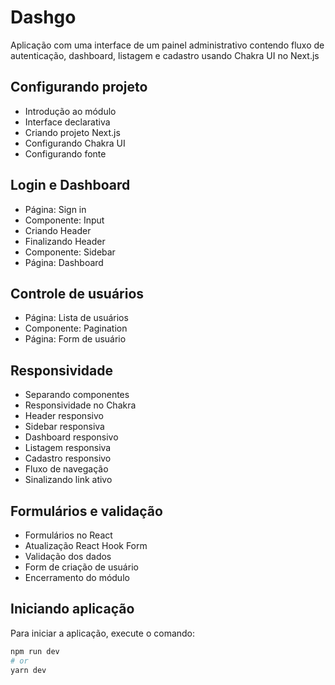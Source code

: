 # Dashgo 

Aplicação com uma interface de um painel administrativo contendo fluxo de autenticação, dashboard, listagem e cadastro usando Chakra UI no Next.js

## Configurando projeto

- Introdução ao módulo
- Interface declarativa
- Criando projeto Next.js
- Configurando Chakra UI
- Configurando fonte

## Login e Dashboard

- Página: Sign in
- Componente: Input
- Criando Header
- Finalizando Header
- Componente: Sidebar
- Página: Dashboard

## Controle de usuários

- Página: Lista de usuários
- Componente: Pagination
- Página: Form de usuário

## Responsividade

- Separando componentes
- Responsividade no Chakra
- Header responsivo
- Sidebar responsiva
- Dashboard responsivo
- Listagem responsiva
- Cadastro responsivo
- Fluxo de navegação
- Sinalizando link ativo

## Formulários e validação

- Formulários no React
- Atualização React Hook Form
- Validação dos dados
- Form de criação de usuário
- Encerramento do módulo

## Iniciando aplicação

Para iniciar a aplicação, execute o comando:

```bash
npm run dev
# or
yarn dev
```
